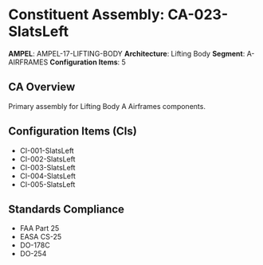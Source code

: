 # Constituent Assembly: CA-023-SlatsLeft

**AMPEL**: AMPEL-17-LIFTING-BODY
**Architecture**: Lifting Body
**Segment**: A-AIRFRAMES
**Configuration Items**: 5

## CA Overview
Primary assembly for Lifting Body A Airframes components.

## Configuration Items (CIs)
- CI-001-SlatsLeft
- CI-002-SlatsLeft
- CI-003-SlatsLeft
- CI-004-SlatsLeft
- CI-005-SlatsLeft

## Standards Compliance
- FAA Part 25
- EASA CS-25
- DO-178C
- DO-254
